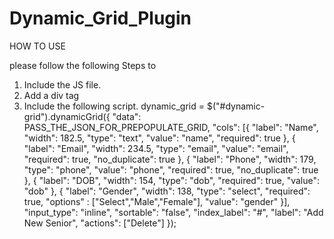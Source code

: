 # Dynamic_Grid_Plugin

HOW TO USE

please follow the following Steps to
1. Include the JS file.
2. Add a div tag <div id="dynamic-grid"></div>
3. Include the following script.
    dynamic_grid = $("#dynamic-grid").dynamicGrid({
            "data": PASS_THE_JSON_FOR_PREPOPULATE_GRID,
            "cols": [{
                "label": "Name",
                "width": 182.5,
                "type": "text",
                "value": "name",
                "required": true
            }, {
                "label": "Email",
                "width": 234.5,
                "type": "email",
                "value": "email",
                "required": true,
                "no_duplicate": true
            }, {
                "label": "Phone",
                "width": 179,
                "type": "phone",
                "value": "phone",
                "required": true,
                "no_duplicate": true
            }, {
                "label": "DOB",
                "width": 154,
                "type": "dob",
                "required": true,
                "value": "dob"
            }, {
                "label": "Gender",
                "width": 138,
                "type": "select",
                "required": true,
                "options" : ["Select","Male","Female"],
                "value": "gender"
            }],
            "input_type": "inline",
            "sortable": "false",
            "index_label": "#",
            "label": "Add New Senior",
            "actions": ["Delete"]
        });
        
        
 
